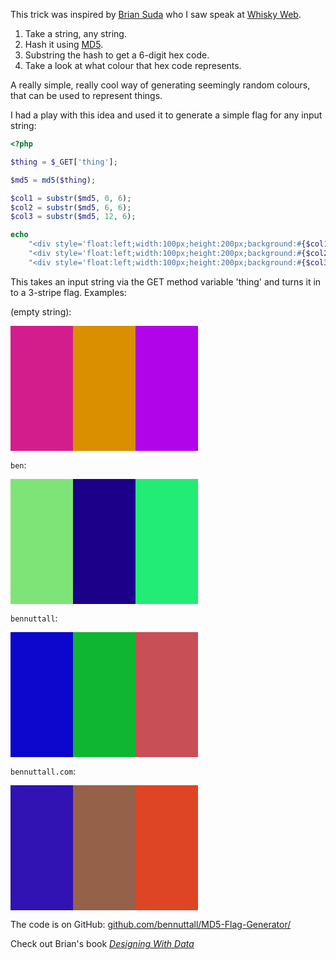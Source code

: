 This trick was inspired by [Brian Suda](http://twitter.com/briansuda) who I saw speak at [Whisky
Web](/blog/2012/04/whisky-web/).

1.  Take a string, any string.
2.  Hash it using [MD5](http://en.wikipedia.org/wiki/MD5).
3.  Substring the hash to get a 6-digit hex code.
4.  Take a look at what colour that hex code represents.

A really simple, really cool way of generating seemingly random colours, that can be used to
represent things.

I had a play with this idea and used it to generate a simple flag for any input string:  

```php
<?php

$thing = $_GET['thing'];

$md5 = md5($thing);

$col1 = substr($md5, 0, 6);
$col2 = substr($md5, 6, 6);
$col3 = substr($md5, 12, 6);

echo
    "<div style='float:left;width:100px;height:200px;background:#{$col1}'></div>\n" .
    "<div style='float:left;width:100px;height:200px;background:#{$col2}'></div>\n" 
    "<div style='float:left;width:100px;height:200px;background:#{$col3}'></div>";
```
  
This takes an input string via the GET method variable 'thing' and turns it in to a 3-stripe flag.
Examples:

(empty string):

<div style="float: left; width: 100px; height: 200px; background: #d41d8c;"></div>
<div style="float: left; width: 100px; height: 200px; background: #d98f00;"></div>
<div style="float: left; width: 100px; height: 200px; background: #b204e9;"></div>
<div style="clear: both;"></div>

`ben`:

<div style="float: left; width: 100px; height: 200px; background: #7fe477;"></div>
<div style="float: left; width: 100px; height: 200px; background: #1c008a;"></div>
<div style="float: left; width: 100px; height: 200px; background: #22eb76;"></div>
<div style="clear: both;"></div>

`bennuttall`:

<div style="float: left; width: 100px; height: 200px; background: #0d06cd;"></div>
<div style="float: left; width: 100px; height: 200px; background: #0fb632;"></div>
<div style="float: left; width: 100px; height: 200px; background: #c94f57;"></div>
<div style="clear: both;"></div>

`bennuttall.com`:

<div style="float: left; width: 100px; height: 200px; background: #3013b2;"></div>
<div style="float: left; width: 100px; height: 200px; background: #956149;"></div>
<div style="float: left; width: 100px; height: 200px; background: #dd4525;"></div>
<div style="clear: both;"></div>

The code is on GitHub:
[github.com/bennuttall/MD5-Flag-Generator/](https://github.com/bennuttall/MD5-Flag-Generator/)

Check out Brian's book *[Designing With Data](http://www.designingwithdata.com/)*
